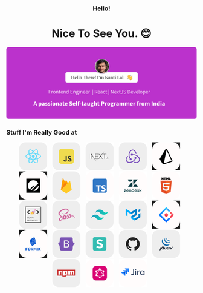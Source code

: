 <h3 align="center">Hello! </h3>
<h1 align="center">Nice To See You. 😊</h1>

<img src="images/kantiHello.png" alt="hello1" />


<h3>Stuff I'm Really Good at</h3>
<p align="center">
  <img src="images/react.png" alt="Image 1" width="74" style="display:inline-block; margin-right: 10px;">
  <img src="images/javascript.png" alt="Image 2" width="74" style="display:inline-block; margin-right: 10px;">
  <img src="images/nextjs.png" alt="Image 3" width="74" style="display:inline-block; margin-right: 10px;">
  <img src="images/redux.png" alt="Image 4" width="74" style="display:inline-block; margin-right: 10px;">
   <img src="images/prisma.png" alt="Image 5" width="74" style="display:inline-block; margin-right: 10px;">
  <img src="images/pscale.png" alt="Image 6" width="74" style="display:inline-block; margin-right: 10px;">
  <img src="images/firebase.png" alt="Image 7" width="74" style="display:inline-block; margin-right: 10px;">
  <img src="images/typescript.png" alt="Image 8" width="74" style="display:inline-block; margin-right: 10px;">
  <img src="images/zendesk.png" alt="Image 9" width="74" style="display:inline-block; margin-right: 10px;">
  <img src="images/html5.png" alt="Image 10" width="74" style="display:inline-block; margin-right: 10px;">
  <img src="images/styled-components.png" alt="Image 11" width="74" style="display:inline-block; margin-right: 10px;">
  <img src="images/sass.png" alt="Image 12" width="74" style="display:inline-block; margin-right: 10px;">
  <img src="images/tailwindcss.png" alt="Image 13" width="74" style="display:inline-block; margin-right: 10px;">
  <img src="images/materialui.png" alt="Image 14" width="74" style="display:inline-block; margin-right: 10px;">
  <img src="images/antd.png" alt="Image 15" width="74" style="display:inline-block; margin-right: 10px;">
  <img src="images/formik.png" alt="Image 16" width="74" style="display:inline-block; margin-right: 10px;">
  <img src="images/bootstrap.png" alt="Image 17" width="74" style="display:inline-block; margin-right: 10px;">
  <img src="images/semanticui.png" alt="Image 18" width="74" style="display:inline-block; margin-right: 10px;">
  <img src="images/github.png" alt="Image 19" width="74" style="display:inline-block; margin-right: 10px;">
  <img src="images/jquery.png" alt="Image 20" width="74" style="display:inline-block; margin-right: 10px;">
  <img src="images/npm.png" alt="Image 21" width="74" style="display:inline-block; margin-right: 10px;">
  <img src="images/graphql.png" alt="Image 22" width="74" style="display:inline-block; margin-right: 10px;">
  <img src="images/jira.png" alt="Image 23" width="74" style="display:inline-block; margin-right: 10px;">
 
 

